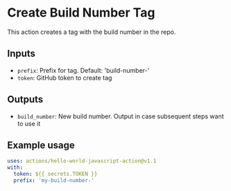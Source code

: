 # Create Build Number Tag

This action creates a tag with the build number in the repo.

## Inputs

- `prefix`: Prefix for tag. Default: 'build-number-'
- `token`: GitHub token to create tag

## Outputs

- `build_number`: New build number. Output in case subsequent steps want to use it

## Example usage

```yaml
uses: actions/hello-world-javascript-action@v1.1
with:
  token: ${{ secrets.TOKEN }}
  prefix: 'my-build-number-'
```

